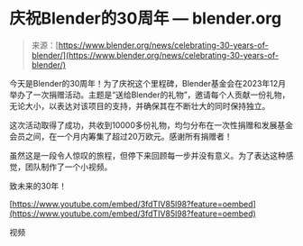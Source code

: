 <!--yml

category: 未分类

date: 2024-05-27 14:33:53

-->

# 庆祝Blender的30周年 — blender.org

> 来源：[https://www.blender.org/news/celebrating-30-years-of-blender/](https://www.blender.org/news/celebrating-30-years-of-blender/)

今天是Blender的30周年！为了庆祝这个里程碑，Blender基金会在2023年12月举办了一次捐赠活动。主题是“送给Blender的礼物”，邀请每个人贡献一份礼物，无论大小，以表达对该项目的支持，并确保其在不断壮大的同时保持独立。

这次活动取得了成功，共收到10000多份礼物，均匀分布在一次性捐赠和发展基金会员之间，在一个月内筹集了超过20万欧元。感谢所有捐赠者！

虽然这是一段令人惊叹的旅程，但停下来回顾每一步并没有意义。为了表达这种感觉，团队制作了一个小视频。

致未来的30年！

[https://www.youtube.com/embed/3fdTIV85l98?feature=oembed](https://www.youtube.com/embed/3fdTIV85l98?feature=oembed)

视频
